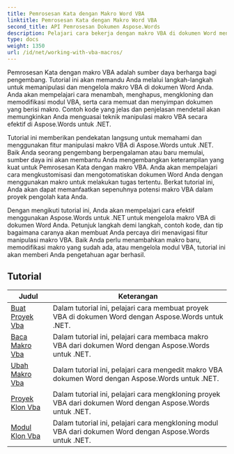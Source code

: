 ```yaml
---
title: Pemrosesan Kata dengan Makro Word VBA
linktitle: Pemrosesan Kata dengan Makro Word VBA
second_title: API Pemrosesan Dokumen Aspose.Words
description: Pelajari cara bekerja dengan makro VBA di dokumen Word menggunakan Aspose.Words untuk .NET. Selesaikan tutorial dengan contoh kode untuk membuat, memodifikasi, dan menjalankan makro VBA di dokumen Word Anda.
type: docs
weight: 1350
url: /id/net/working-with-vba-macros/
---
```

Pemrosesan Kata dengan makro VBA adalah sumber daya berharga bagi pengembang. Tutorial ini akan memandu Anda melalui langkah-langkah untuk memanipulasi dan mengelola makro VBA di dokumen Word Anda. Anda akan mempelajari cara menambah, menghapus, mengkloning dan memodifikasi modul VBA, serta cara memuat dan menyimpan dokumen yang berisi makro. Contoh kode yang jelas dan penjelasan mendetail akan memungkinkan Anda menguasai teknik manipulasi makro VBA secara efektif di Aspose.Words untuk .NET.

Tutorial ini memberikan pendekatan langsung untuk memahami dan menggunakan fitur manipulasi makro VBA di Aspose.Words untuk .NET. Baik Anda seorang pengembang berpengalaman atau baru memulai, sumber daya ini akan membantu Anda mengembangkan keterampilan yang kuat untuk Pemrosesan Kata dengan makro VBA. Anda akan mempelajari cara mengkustomisasi dan mengotomatiskan dokumen Word Anda dengan menggunakan makro untuk melakukan tugas tertentu. Berkat tutorial ini, Anda akan dapat memanfaatkan sepenuhnya potensi makro VBA dalam proyek pengolah kata Anda.

Dengan mengikuti tutorial ini, Anda akan mempelajari cara efektif menggunakan Aspose.Words untuk .NET untuk mengelola makro VBA di dokumen Word Anda. Petunjuk langkah demi langkah, contoh kode, dan tip bagaimana caranya akan membuat Anda percaya diri menavigasi fitur manipulasi makro VBA. Baik Anda perlu menambahkan makro baru, memodifikasi makro yang sudah ada, atau mengelola modul VBA, tutorial ini akan memberi Anda pengetahuan agar berhasil.

 ## Tutorial
| Judul | Keterangan |
| --- | --- |
| [Buat Proyek Vba](./create-vba-project/) | Dalam tutorial ini, pelajari cara membuat proyek VBA di dokumen Word dengan Aspose.Words untuk .NET. |
| [Baca Makro Vba](./read-vba-macros/) | Dalam tutorial ini, pelajari cara membaca makro VBA dari dokumen Word dengan Aspose.Words untuk .NET. |
| [Ubah Makro Vba](./modify-vba-macros/) | Dalam tutorial ini, pelajari cara mengedit makro VBA dokumen Word dengan Aspose.Words untuk .NET. |
| [Proyek Klon Vba](./clone-vba-project/) | Dalam tutorial ini, pelajari cara mengkloning proyek VBA dari dokumen Word dengan Aspose.Words untuk .NET.|
| [Modul Klon Vba](./clone-vba-module/) | Dalam tutorial ini, pelajari cara mengkloning modul VBA dari dokumen Word dengan Aspose.Words untuk .NET. |